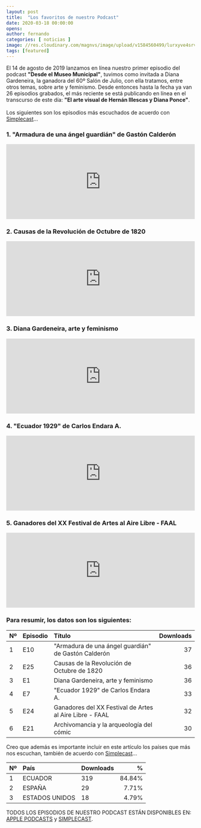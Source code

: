 ```yaml
---
layout: post
title:  "Los favoritos de nuestro Podcast"
date: 2020-03-18 00:00:00
opens:
author: fernando
categories: [ noticias ]
image: //res.cloudinary.com/magnvs/image/upload/v1584560499/lurxyve4srvybhrggayh.jpg
tags: [featured]
---
```

El 14 de agosto de 2019 lanzamos en línea nuestro primer episodio del podcast **"Desde el Museo Municipal"**, tuvimos como invitada a Diana Gardeneira, la ganadora del 60º Salón de Julio, con ella tratamos, entre otros temas, sobre arte y feminismo. Desde entonces hasta la fecha ya van 26 episodios grabados, el más reciente se está publicando en línea en el transcurso de este día: **"El arte visual de Hernán Illescas y Diana Ponce"**.<br /><br />Los siguientes son los episodios más escuchados de acuerdo con [Simplecast](https://simplecast.com)...

### 1. "Armadura de una ángel guardián" de Gastón Calderón

<iframe height="200px" width="100%" frameborder="no" scrolling="no" seamless src="https://player.simplecast.com/8a11f257-f077-4464-9732-f85874f589cc?dark=true"></iframe>

### 2. Causas de la Revolución de Octubre de 1820

<iframe height="200px" width="100%" frameborder="no" scrolling="no" seamless src="https://player.simplecast.com/61464fa9-50d0-4a24-9872-d1cba5ed9b07?dark=false"></iframe>

### 3. Diana Gardeneira, arte y feminismo

<iframe height="200px" width="100%" frameborder="no" scrolling="no" seamless src="https://player.simplecast.com/e144cabf-5000-4216-be88-c992185e9ba7?dark=true"></iframe>

### 4. "Ecuador 1929" de Carlos Endara A.

<iframe height="200px" width="100%" frameborder="no" scrolling="no" seamless src="https://player.simplecast.com/531a0a6b-5fc3-4557-8beb-591eaacff55b?dark=false"></iframe>

### 5. Ganadores del XX Festival de Artes al Aire Libre - FAAL

<iframe height="200px" width="100%" frameborder="no" scrolling="no" seamless src="https://player.simplecast.com/0b52209f-f44d-4ed3-854a-abd37dd3856c?dark=true"></iframe>

### Para resumir, los datos son los siguientes:

|Nº|Episodio|Título|Downloads|
|:---|:---|:---|---:|
|1|E10|"Armadura de una ángel guardián" de Gastón Calderón|37|
|2|E25|Causas de la Revolución de Octubre de 1820|36|
|3|E1|Diana Gardeneira, arte y feminismo|36|
|4|E7|"Ecuador 1929" de Carlos Endara A.|33|
|5|E24|Ganadores del XX Festival de Artes al Aire Libre - FAAL|32|
|6|E21|Archivomancia y la arqueología del cómic|30|

Creo que además es importante incluir en este artículo los países que más nos escuchan, también de acuerdo con [Simplecast](https://simplecast.com)...

|Nº|País|Downloads|%|
|:---|:---|:---|---:|
|1|ECUADOR|319|84.84%|
|2|ESPAÑA|29|7.71%|
|3|ESTADOS UNIDOS|18|4.79%|

TODOS LOS EPISODIOS DE NUESTRO PODCAST ESTÁN DISPONIBLES EN: [APPLE PODCASTS](//podcasts.apple.com/ec/podcast/desde-el-museo-municipal/id1477126077) y [SIMPLECAST](//desde-el-museo-municipal.simplecast.com).

